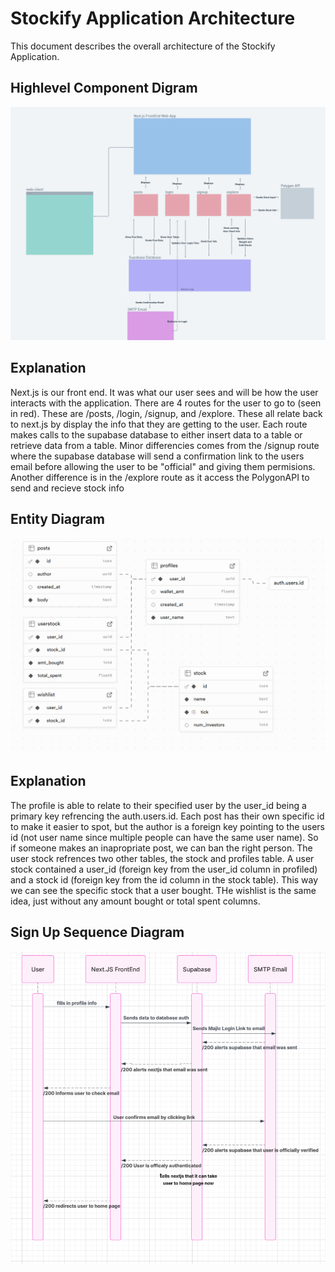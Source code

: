 # Stockify Application Architecture

This document describes the overall architecture of the Stockify Application. 

## Highlevel Component Digram

![Component Diagram](./ComponentDiagram.png)

## Explanation

Next.js is our front end. It was what our user sees and will be how the user interacts with the application. There are 4 routes for the user to go to (seen in red). These are /posts, /login, /signup, and /explore. These all relate back to next.js by display the info that they are getting to the user. Each route makes calls to the supabase database to either insert data to a table or retrieve data from a table. Minor differencies comes from the /signup route where the supabase database will send a confirmation link to the users email before allowing the user to be "official" and giving them permisions. Another difference is in the /explore route as it access the PolygonAPI to send and recieve stock info

## Entity Diagram

![Entity Diagram](./EntityDiagram.png)

## Explanation
The profile is able to relate to their specified user by the user_id being a primary key refrencing the auth.users.id. Each post has their own specific id to make it easier to spot, but the author is a foreign key pointing to the users id (not user name since multiple people can have the same user name). So if someone makes an inapropriate post, we can ban the right person. The user stock refrences two other tables, the stock and profiles table. A user stock contained a user_id (foreign key from the user_id column in profiled) and a stock id (foreign key from the id column in the stock table). This way we can see the specific stock that a user bought. THe wishlist is the same idea, just without any amount bought or total spent columns. 

## Sign Up Sequence Diagram

![sequence Diagram](./sequenceDiagram.png)


